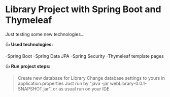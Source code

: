 # Library Project with Spring Boot and Thymeleaf

Just testing some new technologies...

 :+1: **Used technologies:**

-Spring Boot
-Spring Data JPA
-Spring Security
-Thymeleaf template pages

 :+1: **Run project steps:**

>Create new database for Library
>Change database settings to yours in application.properties
>Just run by "java -jar webLibrary-0.0.1-SNAPSHOT.jar", or as usual run on your IDE
